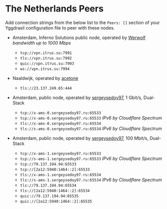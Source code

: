 # The Netherlands Peers

Add connection strings from the below list to the `Peers: []` section of your
Yggdrasil configuration file to peer with these nodes.

* Amsterdam, Inferno Solutions public node, operated by [Werwolf](https://t.me/Werwolf2517) *bandwidth up to 1000 Mbps*
  * `tcp://vpn.itrus.su:7991`
  * `tls://vpn.itrus.su:7992`
  * `quic://vpn.itrus.su:7993`
  * `ws://vpn.itrus.su:7994`

* Naaldwijk, operated by [acetone](http://[324:71e:281a:9ed3::ace]/)
  * `tls://23.137.249.65:444`


* Amsterdam, public node, operated by [sergeysedoy97](https://t.me/sergeysedoy97), 1 Gbit/s, Dual-Stack
  * `tcp://x-ams-0.sergeysedoy97.ru:65533`
  * `tcp://s-ams-0.sergeysedoy97.ru:65533` *IPv6 by Cloudflare Spectrum*
  * `tls://x-ams-0.sergeysedoy97.ru:65534`
  * `tls://s-ams-0.sergeysedoy97.ru:65534` *IPv6 by Cloudflare Spectrum*

* Amsterdam, public node, operated by [sergeysedoy97](https://t.me/sergeysedoy97), 100 Mbit/s, Dual-Stack
  * `tcp://x-ams-1.sergeysedoy97.ru:65533`
  * `tcp://s-ams-1.sergeysedoy97.ru:65533` *IPv6 by Cloudflare Spectrum*
  * `tcp://79.137.194.94:65533`
  * `tcp://[2a12:5940:1464::2]:65533`
  * `tls://x-ams-1.sergeysedoy97.ru:65534`
  * `tls://s-ams-1.sergeysedoy97.ru:65534` *IPv6 by Cloudflare Spectrum*
  * `tls://79.137.194.94:65534`
  * `tls://[2a12:5940:1464::2]:65534`
  * `quic://79.137.194.94:65535`
  * `quic://[2a12:5940:1464::2]:65535`

